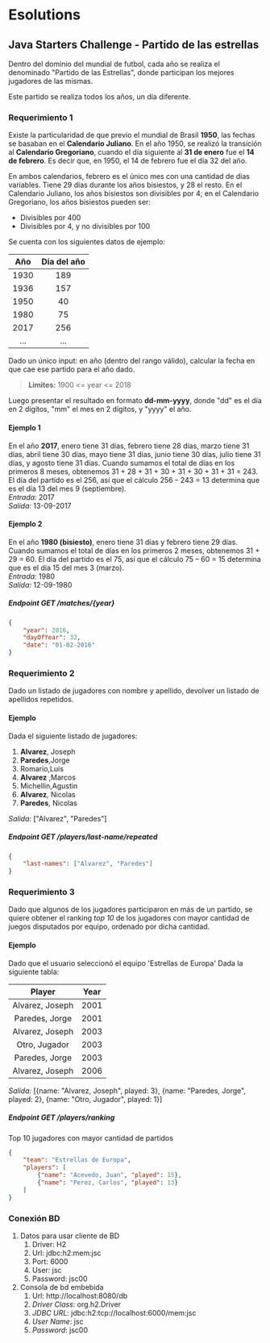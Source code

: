 # Esolutions
## Java Starters Challenge - Partido de las estrellas
Dentro del dominio del mundial de futbol, cada año se realiza el denominado "Partido de las Estrellas", donde participan los mejores jugadores de las mismas.

Este partido se realiza todos los años, un día diferente.

### Requerimiento 1
Existe la particularidad de que previo el mundial de Brasil **1950**, las fechas se basaban en el **Calendario Juliano**. En el año 1950, se realizó la transición al **Calendario Gregoriano**, cuando el día siguiente al **31 de enero** fue el **14 de febrero**. Es decir que, en 1950, el 14 de febrero fue el día 32 del año.

En ambos calendarios, febrero es el único mes con una cantidad de días variables. Tiene 29 días durante los años bisiestos, y 28 el resto. En el Calendario Juliano, los años bisiestos son divisibles por 4; en el Calendario Gregoriano, los años bisiestos pueden ser:

- Divisibles por 400
- Divisibles por 4, y no divisibles por 100

Se cuenta con los siguientes datos de ejemplo:

| Año | Día del año |
| :---: | :---------: |
| 1930 | 189 |
| 1936 | 157 |
| 1950 | 40 |
| 1980 | 75 |
| 2017 | 256 |
| ... | ... |

Dado un único input: en año (dentro del rango válido), calcular la fecha en que cae ese partido para el año dado.

> **Limites:** 1900 <= year <= 2018

Luego presentar el resultado en formato **dd-mm-yyyy**, donde "dd" es el día en 2 dígitos, "mm" el mes en 2 dígitos, y "yyyy" el año.


#### Ejemplo 1

En el año **2017**, enero tiene 31 días, febrero tiene 28 días, marzo tiene 31 días, abril tiene 30 días, mayo tiene 31 días, junio tiene 30 días, julio tiene 31 días, y agosto tiene 31 días. Cuando sumamos el total de días en los primeros 8 meses, obtenemos 31 + 28 + 31 + 30 + 31 + 30 + 31 + 31 = 243. El día del partido es el 256, así que el cálculo 256 – 243 = 13 determina que es el día 13 del mes 9 (septiembre).  
_Entrada:_ 2017  
_Salida:_ 13-09-2017

#### Ejemplo 2

En el año **1980 (bisiesto)**, enero tiene 31 días y febrero tiene 29 días. Cuando sumamos el total de días en los primeros 2 meses, obtenemos 31 + 29 = 60. El día del partido es el 75, así que el cálculo 75 – 60 = 15 determina que es el día 15 del mes 3 (marzo).   
_Entrada:_ 1980  
_Salida:_ 12-09-1980

##### Endpoint _GET_ /matches/{year}
````json
{
    "year": 2016, 
    "dayOfYear": 32, 
    "date": "01-02-2016"
}
````

### Requerimiento 2
Dado un listado de jugadores con nombre y apellido, devolver un listado de apellidos repetidos.

#### Ejemplo
Dada el siguiente listado de jugadores:  

1. **Alvarez**, Joseph
2. **Paredes**,Jorge
3. Romario,Luis
4. **Alvarez** ,Marcos
5. Michellin,Agustin
6. **Alvarez**, Nicolas
7. **Paredes**, Nicolas

_Salida:_ ["Alvarez", "Paredes"]

##### Endpoint _GET_ /players/last-name/repeated
````json
{
    "last-names": ["Alvarez", "Paredes"]
}
````

### Requerimiento 3
Dado que algunos de los jugadores participaron en más de un partido, se quiere obtener el ranking _top 10_ de los jugadores con mayor cantidad de juegos disputados por equipo, ordenado por dicha cantidad.

#### Ejemplo
Dado que el usuario seleccionó el equipo 'Estrellas de Europa'
Dada la siguiente tabla:

| Player | Year |
| :---: | :---------: |
| Alvarez, Joseph | 2001 |
| Paredes, Jorge | 2001 |
| Alvarez, Joseph | 2003 |
| Otro, Jugador | 2003 |
| Paredes, Jorge | 2003 |
| Alvarez, Joseph | 2006 |

_Salida:_ [{name: "Alvarez, Joseph", played: 3}, {name: "Paredes, Jorge", played: 2}, {name: "Otro, Jugador", played: 1}]

##### Endpoint _GET_ /players/ranking

Top 10 jugadores con mayor cantidad de partidos
````json
{
    "team": "Estrellas de Europa",
    "players": [
        {"name": "Acevedo, Juan", "played": 15},
        {"name": "Perez, Carlos", "played": 13}
    ]
}
````

### Conexión BD
1. Datos para usar cliente de BD
    1. Driver: H2
    2. Url: jdbc:h2:mem:jsc
    3. Port: 6000
    4. User: jsc
    5. Password: jsc00
2. Consola de bd embebida
    1. Url: http://localhost:8080/db
    2. _Driver Class_: org.h2.Driver
    3. _JDBC URL_: jdbc:h2:tcp://localhost:6000/mem:jsc
    4. _User Name_: jsc
    5. _Password_: jsc00